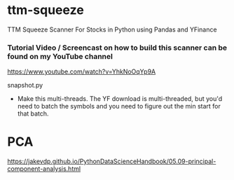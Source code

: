# ttm-squeeze
TTM Squeeze Scanner For Stocks in Python using Pandas and YFinance

### Tutorial Video / Screencast on how to build this scanner can be found on my YouTube channel

https://www.youtube.com/watch?v=YhkNoOqYp9A

snapshot.py
* Make this multi-threads. The YF download is multi-threaded, but you'd need to batch the symbols and you need to figure out the min start for that batch.

# PCA
https://jakevdp.github.io/PythonDataScienceHandbook/05.09-principal-component-analysis.html